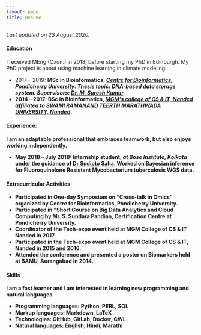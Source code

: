 ```yaml
---
layout: page
title: Resume
---
```


<style>
.button {
  display: inline-block;
  padding: 13px 25px;; margin-right:5px;
  font-size: 1.2em;
  cursor: pointer;
  text-align: center;
  text-decoration: none;
  outline: none;
  color: #fff;
  background-color: #008CBA;
  border: none;
  border-radius: 15px;
  box-shadow: 0 9px #666;
}

.button:hover {background-color: #f44336}

.button:active {
  background-color: #f44336;
  box-shadow: 0 5px #555;
  transform: translateY(4px);
}
</style>

<p></p><p></p>
<!--- <center>
<a class="button" href="/assets/docs/Au.pdf" target="_blank"><span><img src="../assets/images/download.png" height="18px" style="padding-top:5px; margin-right:5px;">  PDF version</span></a>
</center> --->

<i>Last updated on 23 August 2020.</i>

<h4>Education</h4>
<p>
I received MEng (Oxon.) in 2018, before starting my PhD in Edinburgh. My PhD project is about using machine learning in climate modeling.
<ul>
  <li>
    2017 – 2019: <b> MSc in Bioinformatics, <a href="https://bicpu.edu.in/" target="_blank"> <i>Centre for Bioinformatics, Pondicherry University</i></a>. <i>Thesis topic: DNA-based data storage system. Supervisors: <a href="http://www.pondiuni.edu.in/profile/dr-m-suresh-kumar" target="_blank">Dr. M. Suresh Kumar</a>.</i>
  </li>
  <li>
    2014 – 2017: <b> BSc in Bioinformatics, <i><a href="http://www.mgmccsit.ac.in/" target="_blank">MGM's college of CS & IT, Nanded</a> affiliated to <a href="http://www.srtmun.ac.in/en/" target="_blank">SWAMI RAMANAND TEERTH MARATHWADA UNIVERSITY, Nanded</a></i>.</b> 
  </li>
</ul>
</p>


<h4>Experience:</h4>
<p>
I am an adaptable professional that embraces teamwork, but also enjoys working independently.
<ul>
  <li>
    May 2018 – July 2018: <b>Internship student, <i>at Bose Institute, Kolkata</i> under the guidance of <a href="http://www.jcbose.ac.in/faculty-details/sudipto-saha" target="_blank"> Dr Sudipto Saha.</a></b> Worked on Bayesian inference for Fluoroquinolone Resistant Mycobacterium tuberculosis WGS data.
  </li>
</ul>
</p>


<h4>Extracurricular Activities</h4>
<p>
<ul>
  <li>
      Participated in One-day Symposium on “Cross-talk in Omics” organized by Centre for Bioinformatics, Pondicherry University.
    </li>
  <li>
      Participated in “Short Course on Big Data Analytics and Cloud Computing by Mr. S. Sundara Pandian, Certification Centre at Pondicherry University.
  </li>
  <li>
      Coordinator of the Tech-expo event held at MGM College of CS & IT Nanded in 2017.
  </li>
  <li>
      Participated in the Tech-expo event held at MGM College of CS & IT, Nanded in 2015 and 2016.
  </li>
  <li>
      Attended the conference and presented a poster on Biomarkers held at BAMU, Aurangabad in 2014.
  </li>
</ul>
</p>


<h4>Skills</h4>
<p>
I am a fast learner and I am interested in learning new programming and natural languages. 
<ul>
  <li>
    Programming languages: <b>Python, PERL, SQL</b>
  </li>
  <li>
    Markup languages: <b>Markdown, LaTeX</b>
  </li>
  <li>
    Technologies: <b>GitHub, GitLab, Docker, CWL</b>
  </li>
  <li>
    Natural languages: <b>English, Hindi, Marathi</b>
  </li>
</ul>
</p>

